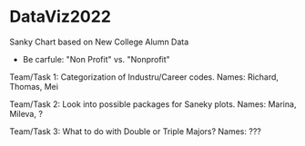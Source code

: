 # DataViz2022
Sanky Chart based on New College Alumn Data

- Be carfule: "Non Profit" vs. "Nonprofit"

Team/Task 1: Categorization of Industru/Career codes. 
Names: Richard, Thomas, Mei

Team/Task 2: Look into possible packages for Saneky plots.
Names: Marina, Mileva, ?

Team/Task 3: What to do with Double or Triple Majors?
Names: ???
